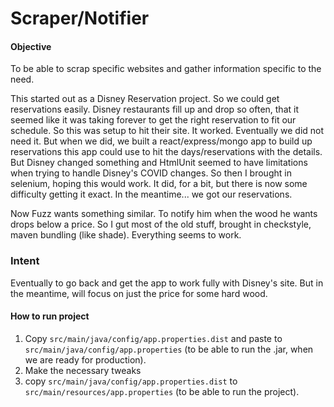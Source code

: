 # Scraper/Notifier
#### Objective
To be able to scrap specific websites and gather information specific to the need.

This started out as a Disney Reservation project. So we could get reservations easily. 
Disney restaurants fill up and drop so often, that it seemed like it was taking forever 
to get the right reservation to fit our schedule. So this was setup to hit their site. It worked. 
Eventually we did not need it. But when we did, we built a react/express/mongo app to build up
reservations this app could use to hit the days/reservations with the details. But Disney changed 
something and HtmlUnit seemed to have limitations when trying to handle Disney's COVID changes. So then
I brought in selenium, hoping this would work. It did, for a bit, but there is now some difficulty getting
it exact. In the meantime... we got our reservations.

Now Fuzz wants something similar. To notify him when the wood he wants drops below a price. So I gut 
most of the old stuff, brought in checkstyle, maven bundling (like shade). Everything seems to work.

### Intent
Eventually to go back and get the app to work fully with Disney's site. But in the meantime, will focus
on just the price for some hard wood. 

#### How to run project
1. Copy `src/main/java/config/app.properties.dist` and paste to `src/main/java/config/app.properties` (to be able to run the .jar, when we are ready for production).  
1. Make the necessary tweaks
1. copy `src/main/java/config/app.properties.dist` to `src/main/resources/app.properties` (to be able to run the project).
